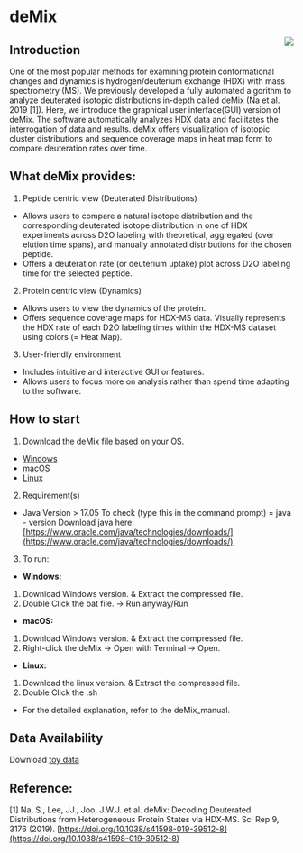 # deMix 
<p align="center">
<img align="right" 
 src="https://github.com/seungjinna/deMix/assets/102386164/01bfe68e-e402-42d7-a695-8bad4b11c4d8"/> 
</p> 

## Introduction 
One of the most popular methods for examining protein conformational changes and dynamics is hydrogen/deuterium exchange (HDX) with mass spectrometry (MS). We previously developed a fully automated algorithm to analyze deuterated isotopic distributions in-depth called deMix (Na et al. 2019 [1]). Here, we introduce the graphical user interface(GUI) version of deMix. The software automatically analyzes HDX data and facilitates the interrogation of data and results. deMix offers visualization of isotopic cluster distributions and sequence coverage maps in heat map form to compare deuteration rates over time.</br>

## What deMix  provides:
1. Peptide centric view (Deuterated Distributions)</br>
- Allows users to compare a natural isotope distribution and the corresponding deuterated isotope distribution in one of HDX experiments     across D2O labeling with theoretical, aggregated (over elution time spans), and manually annotated distributions for the chosen peptide.</br>
- Offers a deuteration rate (or deuterium uptake) plot across D2O labeling time for the selected peptide.</br>
2. Protein centric view (Dynamics)</br>
 - Allows users to view the dynamics of the protein.</br>
 - Offers sequence coverage maps for HDX-MS data. Visually represents the HDX rate of each D2O labeling times within the HDX-MS dataset       using colors (= Heat Map).</br>
3. User-friendly environment</br>
  - Includes intuitive and interactive GUI or features.</br>
  - Allows users to focus more on analysis rather than spend time adapting to the software.</br>

## How to start
1. Download the deMix file based on your OS.</br>
  - [Windows](https://drive.google.com/file/d/1G8iZj8AZ4WlXhxaFODl8WwqONs3mzWCg/view?usp=drive_link)
  - [macOS](https://drive.google.com/file/d/1dgQbIlaiQY2bUXyL4M3zBDOVy7jaN345/view?usp=drive_link)
  - [Linux](https://drive.google.com/file/d/1RtyNF2e7qJRkWMHN5ytXPPX8_JIvlnxD/view?usp=drive_link)
2. Requirement(s) </br>
  - Java Version > 17.05
    To check (type this in the command prompt) = java - version
    Download java here: [https://www.oracle.com/java/technologies/downloads/](https://www.oracle.com/java/technologies/downloads/)
3. To run:</br>
  - **Windows:** </br>
  1. Download Windows version. & Extract the compressed file.</br>
  2. Double Click the bat file. → Run anyway/Run</br>
  - **macOS:** </br>
  1. Download Windows version. & Extract the compressed file.</br>
  2. Right-click the deMix → Open with Terminal → Open. </br>
  - **Linux:** </br>
  1. Download the linux version. & Extract the compressed file.</br>
  2. Double Click the .sh</br>

* For the detailed explanation, refer to the deMix_manual.</br>

## Data Availability
Download [toy data](https://drive.google.com/drive/folders/14hrLwB3J0-TqThkVecsHuYoMv-T384M-?usp=drive_link)

## Reference:
[1] Na, S., Lee, JJ., Joo, J.W.J. et al. deMix: Decoding Deuterated Distributions from Heterogeneous Protein States via HDX-MS. Sci Rep 9, 3176 (2019). [https://doi.org/10.1038/s41598-019-39512-8](https://doi.org/10.1038/s41598-019-39512-8)

